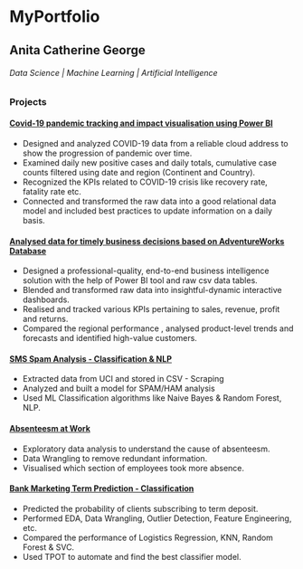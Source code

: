 # MyPortfolio
## Anita Catherine George
###### Data Science | Machine Learning | Artificial Intelligence 
### Projects
#### [Covid-19 pandemic tracking and impact visualisation using Power BI](https://github.com/AnitaCatherineGeorge/Power-BI/tree/main/COVID-19)
- Designed and analyzed COVID-19 data from a reliable cloud address to show the progression of pandemic over time.
- Examined daily new positive cases and daily totals, cumulative case counts filtered using date and region (Continent and Country). 
- Recognized the KPIs related to COVID-19 crisis like recovery rate, fatality rate etc.
- Connected and transformed the raw data into a good relational data model and included best practices to update information on a daily basis.
#### [Analysed data for timely business decisions based on AdventureWorks Database](https://github.com/AnitaCatherineGeorge/Power-BI/tree/main/AdventureWorks_dashboard)
- Designed a professional-quality, end-to-end business intelligence solution with the help of Power BI tool and raw csv data tables.
- Blended and transformed raw data into insightful-dynamic interactive dashboards.
- Realised and tracked various KPIs pertaining to sales, revenue, profit and returns.
 - Compared the regional performance , analysed product-level trends and forecasts and identified high-value customers.
#### [SMS Spam Analysis - Classification & NLP](https://github.com/AnitaCatherineGeorge/Natural-language-processing/tree/main/SMS%20Spam%20Collection)
- Extracted data from UCI and stored in CSV - Scraping
- Analyzed and built a model for SPAM/HAM analysis
- Used ML Classification algorithms like Naive Bayes & Random Forest, NLP.
#### [Absenteesm at Work](https://github.com/AnitaCatherineGeorge/Data-Capstone-Project-/tree/main/Absenteesm_at_Work)
- Exploratory data analysis to understand the cause of absenteesm.
- Data Wrangling to remove redundant information.
- Visualised which section of employees took more absence.
#### [Bank Marketing Term Prediction - Classification](https://github.com/AnitaCatherineGeorge/Machine-Learning---Classification/tree/main/Bank%20Marketing%20Term%20Prediction)
- Predicted the probability of clients subscribing to term deposit.
- Performed EDA, Data Wrangling, Outlier Detection, Feature Engineering, etc.
- Compared the performance of Logistics Regression, KNN, Random Forest & SVC.
- Used TPOT to automate and find the best classifier model.
